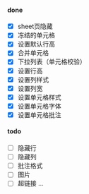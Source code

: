 #### done
- [x] sheet页隐藏
- [x] 冻结的单元格
- [x] 设置默认行高
- [x] 合并单元格
- [x] 下拉列表（单元格校验）
- [x] 设置行高
- [x] 设置列样式
- [x] 设置列宽
- [x] 设置单元格样式
- [x] 设置单元格字体
- [x] 设置单元格批注

#### todo
- [ ] 隐藏行
- [ ] 隐藏列
- [ ] 批注格式
- [ ] 图片
- [ ] 超链接
...